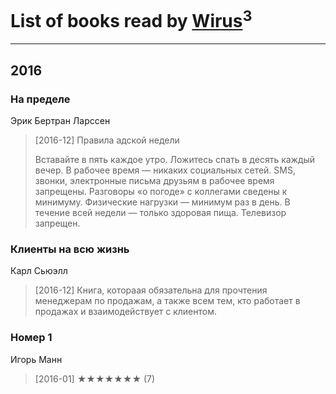 # List of books read by [Wirus](https://www.facebook.com/app_scoped_user_id/1312714775461194/)<sup>3</sup>
---

## 2016

### На пределе
Эрик Бертран Ларссен
> [2016-12] Правила адской недели
> 
> Вставайте в пять каждое утро. Ложитесь спать в десять каждый вечер. В рабочее время — никаких социальных сетей. SMS, звонки, электронные письма друзьям в рабочее время запрещены. Разговоры «о погоде» с коллегами сведены к минимуму. Физические нагрузки — минимум раз в день. В течение всей недели — только здоровая пища. Телевизор запрещен.


### Клиенты на всю жизнь
Карл Сьюэлл
> [2016-12] Книга, котораая обязательна для прочтения менеджерам по продажам, а также всем тем, кто работает в продажах и взаимодействует с клиентом.


### Номер 1
Игорь Манн
> [2016-01] ★★★★★★★ (7)



